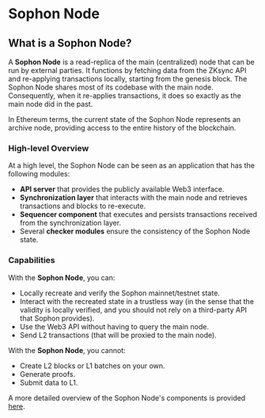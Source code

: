 # Sophon Node

## What is a Sophon Node? <a href="#what-is-the-external-node" id="what-is-the-external-node"></a>

A **Sophon Node** is a read-replica of the main (centralized) node that can be run by external parties. It functions by fetching data from the ZKsync API and re-applying transactions locally, starting from the genesis block. The Sophon Node shares most of its codebase with the main node. Consequently, when it re-applies transactions, it does so exactly as the main node did in the past.

In Ethereum terms, the current state of the Sophon Node represents an archive node, providing access to the entire history of the blockchain.

### High-level Overview

At a high level, the Sophon Node can be seen as an application that has the following modules:

* **API server** that provides the publicly available Web3 interface.
* **Synchronization layer** that interacts with the main node and retrieves transactions and blocks to re-execute.
* **Sequencer component** that executes and persists transactions received from the synchronization layer.
* Several **checker modules** ensure the consistency of the Sophon Node state.

### Capabilities

With the **Sophon Node**, you can:

* Locally recreate and verify the Sophon mainnet/testnet state.
* Interact with the recreated state in a trustless way (in the sense that the validity is locally verified, and you should not rely on a third-party API that Sophon provides).
* Use the Web3 API without having to query the main node.
* Send L2 transactions (that will be proxied to the main node).

With the **Sophon Node**, you cannot:

* Create L2 blocks or L1 batches on your own.
* Generate proofs.
* Submit data to L1.

A more detailed overview of the Sophon Node's components is provided [here](https://docs.zksync.io/infra/introduction.html).

